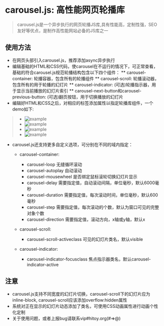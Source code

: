 # carousel.js: 高性能网页轮播库
> carousel.js是一个异步执行的网页轮播JS库,具有性能高，定制性强，SEO友好等优点，是制作高性能网站必备的JS库之一

## 使用方法
* 在网页头部引入carousel.js，推荐添加async异步执行
* 编辑基础的HTML和CSS代码，使carousel在不运行的情况下，可正常查看，基础的符合carousel.js规范轮播结构包含以下四个组件：
** carousel-container: 轮播容器，包含所有的轮播组件
** carousel-scroll: 轮播滚动器，包含所有的用于轮播的幻灯片
** carousel-indicator: (可选)轮播指示器，用于显示当前播放的幻灯片索引
** carousel-next-button和carousel-previous-button: (可选)翻页按钮，用于切换播放的幻灯片
* 编辑好HTML和CSS之后，对相应的标签添加属性以指定轮播库组件，一个demo如下:
> <div class="container" carousel-container>
>   <ul class="altas" carousel-scroll>
>       <li><img src="example.jpg" alt="example"></li>
>       <li><img src="example.jpg" alt="example"></li>
>       <li><img src="example.jpg" alt="example"></li>
>       <li><img src="example.jpg" alt="example"></li>
>   </ul>
>   <div class="indicator" carousel-indicator></div>
>   <span carousel-next-button></span>
>   <span carousel-previous-button></span>
> </div>
* carousel.js还支持更多自定义选项，可分别在不同的域内指定：
   * carousel-container: 
      * carousel-loop 无缝循环滚动
      * carousel-autoplay 自动滚动
      * carousel-mousewheel 是否绑定鼠标滚轮切换幻灯片显示
      * carousel-delay 需要指定值，自动滚动间隔，单位毫秒，默认6000毫秒
      * carousel-duration 需要指定值，每次滚动时间，单位毫秒，默认600毫秒
      * carousel-step 需要指定值，每次滚动的个数，默认为窗口可见的完整对象个数
      * carousel-direction 需要指定值，滚动方向，x轴或y轴，默认x

   * carousel-scroll:
      * carousel-scroll-activeclass 可见的幻灯片类名，默认visible

   * carousel-indicator:
      * carousel-indicator-focusclass 焦点指示器类名，默认carousel-indicator-active

## 注意
* carousel.js支持不同宽度的幻灯片切换，carousel-scroll下的幻灯片应为inline-block, carousel-scroll应该添加overflow:hidden属性
* 系统对正在显示的幻灯片动态添加了类名，可使用CSS动画属性进行动画个性化定制
* 关于使用问题，或者上报bug请联系vip#hitoy.org(#=>@)
